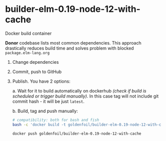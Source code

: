 # builder-elm-0.19-node-12-with-cache

Docker build container

**Donor** codebase lists most common dependencies. This approach drastically reduces build time and solves problem with blocked `package.elm-lang.org`

1. Change dependencies

2. Commit, push to GitHub

3. Publish. You have 2 options:

   a. Wait for it to build automatically on dockerhub _(check if build is scheduled or trigger build manually)_. In this case tag will not include git commit hash - it will be just `latest`.

   b. Build, tag and push manually:

   ```bash
   # compatibility: both for bash and fish
   bash -c 'docker build -t goldenfoil/builder-elm-0.19-node-12-with-cache:latest goldenfoil/builder-elm-0.19-node-12-with-cache:$(git log -1 --pretty=%h) .'

   docker push goldenfoil/builder-elm-0.19-node-12-with-cache
   ```
